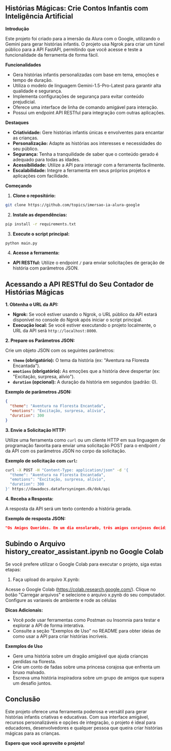 ## Histórias Mágicas: Crie Contos Infantis com Inteligência Artificial

**Introdução**

Este projeto foi criado para a imersão da Alura com o Google, utilizando o Gemini para gerar histórias infantis. O projeto usa Ngrok para criar um túnel público para a API FastAPI, permitindo que você acesse e teste a funcionalidade da ferramenta de forma fácil.

**Funcionalidades**

* Gera histórias infantis personalizadas com base em tema, emoções e tempo de duração.
* Utiliza o modelo de linguagem Gemini-1.5-Pro-Latest para garantir alta qualidade e segurança.
* Implementa configurações de segurança para evitar conteúdo prejudicial.
* Oferece uma interface de linha de comando amigável para interação.
* Possui um endpoint API RESTful para integração com outras aplicações.

**Destaques**

* **Criatividade:** Gere histórias infantis únicas e envolventes para encantar as crianças.
* **Personalização:** Adapte as histórias aos interesses e necessidades do seu público.
* **Segurança:** Tenha a tranquilidade de saber que o conteúdo gerado é adequado para todas as idades.
* **Acessibilidade:** Utilize a API para interagir com a ferramenta facilmente.
* **Escalabilidade:** Integre a ferramenta em seus próprios projetos e aplicações com facilidade.

**Começando**

1. **Clone o repositório:** 

```bash
git clone https://github.com/topics/imersao-ia-alura-google
```

2. **Instale as dependências:**

```bash
pip install -r requirements.txt
```

3. **Execute o script principal:**

```bash
python main.py
```

4. **Acesse a ferramenta:**

* **API RESTful:** Utilize o endpoint `/` para enviar solicitações de geração de história com parâmetros JSON.

## Acessando a API RESTful do Seu Contador de Histórias Mágicas

**1. Obtenha o URL da API:**

* **Ngrok:** Se você estiver usando o Ngrok, o URL público da API estará disponível no console do Ngrok após iniciar o script principal.
* **Execução local:** Se você estiver executando o projeto localmente, o URL da API será `http://localhost:8000`.

**2. Prepare os Parâmetros JSON:**

Crie um objeto JSON com os seguintes parâmetros:

* **`theme` (obrigatório):** O tema da história (ex: "Aventura na Floresta Encantada").
* **`emotions` (obrigatório):** As emoções que a história deve despertar (ex: "Excitação, surpresa, alívio").
* **`duration` (opcional):** A duração da história em segundos (padrão: 0).

**Exemplo de parâmetros JSON:**

```json
{
  "theme": "Aventura na Floresta Encantada",
  "emotions": "Excitação, surpresa, alívio",
  "duration": 300
}
```

**3. Envie a Solicitação HTTP:**

Utilize uma ferramenta como `curl` ou um cliente HTTP em sua linguagem de programação favorita para enviar uma solicitação POST para o endpoint `/` da API com os parâmetros JSON no corpo da solicitação.

**Exemplo de solicitação com `curl`:**

```bash
curl -X POST -H "Content-Type: application/json" -d '{
  "theme": "Aventura na Floresta Encantada",
  "emotions": "Excitação, surpresa, alívio",
  "duration": 300
}' https://dawadocs.dataforsyningen.dk/dok/api
```

**4. Receba a Resposta:**

A resposta da API será um texto contendo a história gerada.

**Exemplo de resposta JSON:**

```json
"Os Amigos Queridos. Em um dia ensolarado, três amigos corajosos decidiram explorar a Floresta Encantada, um lugar cheio de magia e mistério. Eles riam e cantavam enquanto caminhavam, animados para descobrir o que os aguardava. De repente, um esquilo falante apareceu em seu caminho, surpreendendo-os! Eles continuaram sua jornada, encontrando pontes de arco-íris e árvores falantes pelo caminho. Quando uma tempestade repentina os pegou de surpresa, eles se abraçaram, mas logo encontraram um abrigo seguro em uma toca de coelho, enchendo-os de alívio."
```

## Subindo o Arquivo history_creator_assistant.ipynb no Google Colab
Se você prefere utilizar o Google Colab para executar o projeto, siga estas etapas:

1. Faça upload do arquivo X.pynb:

Acesse o Google Colab (https://colab.research.google.com/).
Clique no botão "Carregar arquivos" e selecione o arquivo x.pynb do seu computador.
Configure as variaveis de ambiente e rode as células

**Dicas Adicionais:**

* Você pode usar ferramentas como Postman ou Insomnia para testar e explorar a API de forma interativa.
* Consulte a seção "Exemplos de Uso" no README para obter ideias de como usar a API para criar histórias incríveis.

**Exemplos de Uso**

* Gere uma história sobre um dragão amigável que ajuda crianças perdidas na floresta.
* Crie um conto de fadas sobre uma princesa corajosa que enfrenta um bruxo malvado.
* Escreva uma história inspiradora sobre um grupo de amigos que supera um desafio juntos.

## Conclusão

Este projeto oferece uma ferramenta poderosa e versátil para gerar histórias infantis criativas e educativas. Com sua interface amigável, recursos personalizáveis ​​e opções de integração, o projeto é ideal para educadores, desenvolvedores e qualquer pessoa que queira criar histórias mágicas para as crianças.

**Espero que você aproveite o projeto!**
